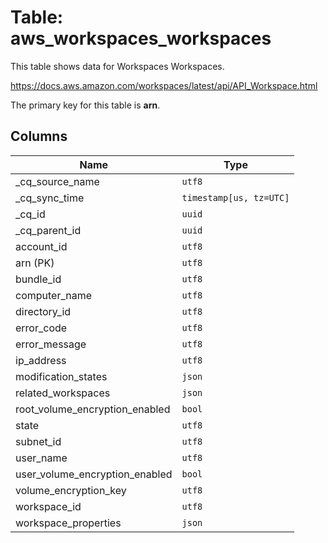 # Table: aws_workspaces_workspaces

This table shows data for Workspaces Workspaces.

https://docs.aws.amazon.com/workspaces/latest/api/API_Workspace.html

The primary key for this table is **arn**.

## Columns

| Name          | Type          |
| ------------- | ------------- |
|_cq_source_name|`utf8`|
|_cq_sync_time|`timestamp[us, tz=UTC]`|
|_cq_id|`uuid`|
|_cq_parent_id|`uuid`|
|account_id|`utf8`|
|arn (PK)|`utf8`|
|bundle_id|`utf8`|
|computer_name|`utf8`|
|directory_id|`utf8`|
|error_code|`utf8`|
|error_message|`utf8`|
|ip_address|`utf8`|
|modification_states|`json`|
|related_workspaces|`json`|
|root_volume_encryption_enabled|`bool`|
|state|`utf8`|
|subnet_id|`utf8`|
|user_name|`utf8`|
|user_volume_encryption_enabled|`bool`|
|volume_encryption_key|`utf8`|
|workspace_id|`utf8`|
|workspace_properties|`json`|